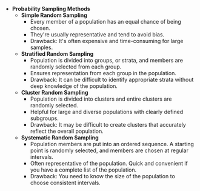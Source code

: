 * **Probability Sampling Methods**
    * **Simple Random Sampling**
        * Every member of a population has an equal chance of being chosen.
        * They're usually representative and tend to avoid bias.
        * Drawback: It's often expensive and time-consuming for large samples.
    * **Stratified Random Sampling**
        * Population is divided into groups, or strata, and members are randomly selected from each group.
        * Ensures representation from each group in the population.
        * Drawback: It can be difficult to identify appropriate strata without deep knowledge of the population.
    * **Cluster Random Sampling**
        * Population is divided into clusters and entire clusters are randomly selected.
        * Helpful for large and diverse populations with clearly defined subgroups.
        * Drawback: It may be difficult to create clusters that accurately reflect the overall population.
    * **Systematic Random Sampling**
        * Population members are put into an ordered sequence. A starting point is randomly selected, and members are chosen at regular intervals.
        * Often representative of the population. Quick and convenient if you have a complete list of the population.
        * Drawback: You need to know the size of the population to choose consistent intervals.
